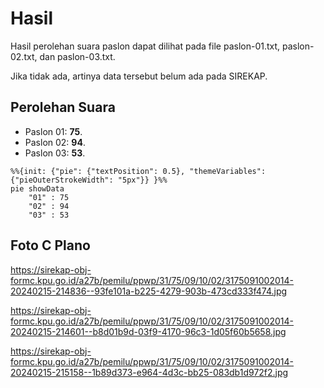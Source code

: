 # Hasil

Hasil perolehan suara paslon dapat dilihat pada file paslon-01.txt, paslon-02.txt, dan paslon-03.txt.

Jika tidak ada, artinya data tersebut belum ada pada SIREKAP.

## Perolehan Suara

 * Paslon 01: **75**.
 * Paslon 02: **94**.
 * Paslon 03: **53**.

```mermaid
%%{init: {"pie": {"textPosition": 0.5}, "themeVariables": {"pieOuterStrokeWidth": "5px"}} }%%
pie showData
    "01" : 75
    "02" : 94
    "03" : 53
```
## Foto C Plano

https://sirekap-obj-formc.kpu.go.id/a27b/pemilu/ppwp/31/75/09/10/02/3175091002014-20240215-214836--93fe101a-b225-4279-903b-473cd333f474.jpg

https://sirekap-obj-formc.kpu.go.id/a27b/pemilu/ppwp/31/75/09/10/02/3175091002014-20240215-214601--b8d01b9d-03f9-4170-96c3-1d05f60b5658.jpg

https://sirekap-obj-formc.kpu.go.id/a27b/pemilu/ppwp/31/75/09/10/02/3175091002014-20240215-215158--1b89d373-e964-4d3c-bb25-083db1d972f2.jpg
